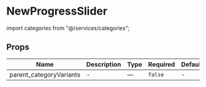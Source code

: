 # NewProgressSlider

import categories from "@/services/categories";

## Props

<!-- @vuese:NewProgressSlider:props:start -->
|Name|Description|Type|Required|Default|
|---|---|---|---|---|
|parent_categoryVariants|-|—|`false`|-|

<!-- @vuese:NewProgressSlider:props:end -->


